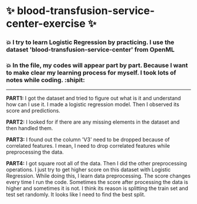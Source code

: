 # :sparkles: blood-transfusion-service-center-exercise :sparkles:





### :boom: I try to learn Logistic Regression by practicing. I use the dataset 'blood-transfusion-service-center' from OpenML




### :boom: In the file, my codes will appear part by part. Because I want to make clear my learning process for myself. I took lots of notes while coding. :shipit:

---------------------------------------------------------------------
**PART1:** I got the dataset and tried to figure out what is it and understand how can I use it. I made a logistic regression model. Then I observed its score and predictions.

**PART2:** I looked for if there are any missing elements in the dataset and then handled them.

**PART3:** I found out the column 'V3' need to be dropped because of correlated features. I mean, I need to drop correlated features while preprocessing the data.

**PART4:** I got square root all of the data. Then I did the other preprocessing operations. I just try to get higher score on this dataset with Logistic Regression. While doing this, I learn data preprocessing. The score changes every time I run the code. Sometimes the score after processing the data is higher and sometimes it is not. I think its reason is splitting the train set and test set randomly. It looks like I need to find the best split.
